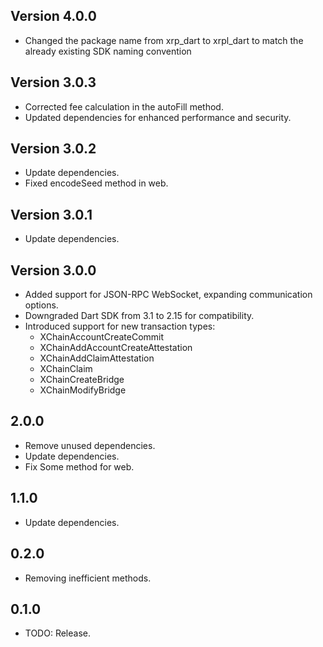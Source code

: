 ## Version 4.0.0
  - Changed the package name from xrp_dart to xrpl_dart to match the already existing SDK naming convention

## Version 3.0.3

  - Corrected fee calculation in the autoFill method.
  - Updated dependencies for enhanced performance and security.

## Version 3.0.2

- Update dependencies.
- Fixed encodeSeed method in web.

## Version 3.0.1

- Update dependencies.

## Version 3.0.0

- Added support for JSON-RPC WebSocket, expanding communication options.
- Downgraded Dart SDK from 3.1 to 2.15 for compatibility.
- Introduced support for new transaction types:
  - XChainAccountCreateCommit
  - XChainAddAccountCreateAttestation
  - XChainAddClaimAttestation
  - XChainClaim
  - XChainCreateBridge
  - XChainModifyBridge


## 2.0.0

* Remove unused dependencies.
* Update dependencies.
* Fix Some method for web.


## 1.1.0

* Update dependencies.

## 0.2.0

* Removing inefficient methods.

## 0.1.0

* TODO: Release.
